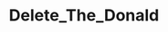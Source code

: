 ---
title: Delete_The_Donald
crosslinks:
- The_Donald
- AdviceAnimals
- conspiracy
- marchagainstrump
- hillaryclinton
- AskThe_Donald
- EnoughTrumpSpam
---